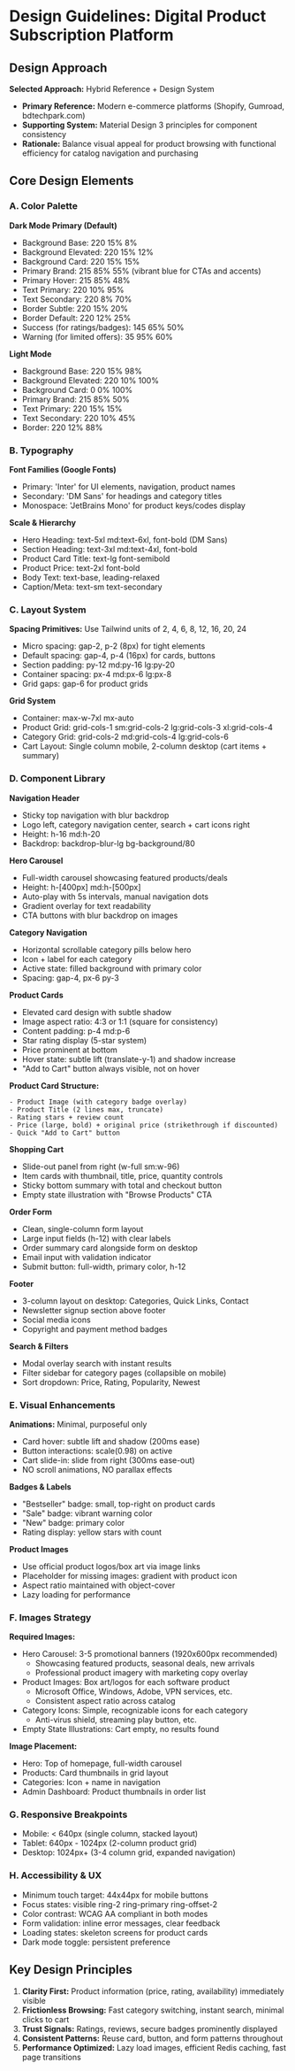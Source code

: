 # Design Guidelines: Digital Product Subscription Platform

## Design Approach

**Selected Approach:** Hybrid Reference + Design System
- **Primary Reference:** Modern e-commerce platforms (Shopify, Gumroad, bdtechpark.com)
- **Supporting System:** Material Design 3 principles for component consistency
- **Rationale:** Balance visual appeal for product browsing with functional efficiency for catalog navigation and purchasing

## Core Design Elements

### A. Color Palette

**Dark Mode Primary (Default)**
- Background Base: 220 15% 8%
- Background Elevated: 220 15% 12%
- Background Card: 220 15% 15%
- Primary Brand: 215 85% 55% (vibrant blue for CTAs and accents)
- Primary Hover: 215 85% 48%
- Text Primary: 220 10% 95%
- Text Secondary: 220 8% 70%
- Border Subtle: 220 15% 20%
- Border Default: 220 12% 25%
- Success (for ratings/badges): 145 65% 50%
- Warning (for limited offers): 35 95% 60%

**Light Mode**
- Background Base: 220 15% 98%
- Background Elevated: 220 10% 100%
- Background Card: 0 0% 100%
- Primary Brand: 215 85% 50%
- Text Primary: 220 15% 15%
- Text Secondary: 220 10% 45%
- Border: 220 12% 88%

### B. Typography

**Font Families (Google Fonts)**
- Primary: 'Inter' for UI elements, navigation, product names
- Secondary: 'DM Sans' for headings and category titles
- Monospace: 'JetBrains Mono' for product keys/codes display

**Scale & Hierarchy**
- Hero Heading: text-5xl md:text-6xl, font-bold (DM Sans)
- Section Heading: text-3xl md:text-4xl, font-bold
- Product Card Title: text-lg font-semibold
- Product Price: text-2xl font-bold
- Body Text: text-base, leading-relaxed
- Caption/Meta: text-sm text-secondary

### C. Layout System

**Spacing Primitives:** Use Tailwind units of 2, 4, 6, 8, 12, 16, 20, 24
- Micro spacing: gap-2, p-2 (8px) for tight elements
- Default spacing: gap-4, p-4 (16px) for cards, buttons
- Section padding: py-12 md:py-16 lg:py-20
- Container spacing: px-4 md:px-6 lg:px-8
- Grid gaps: gap-6 for product grids

**Grid System**
- Container: max-w-7xl mx-auto
- Product Grid: grid-cols-1 sm:grid-cols-2 lg:grid-cols-3 xl:grid-cols-4
- Category Grid: grid-cols-2 md:grid-cols-4 lg:grid-cols-6
- Cart Layout: Single column mobile, 2-column desktop (cart items + summary)

### D. Component Library

**Navigation Header**
- Sticky top navigation with blur backdrop
- Logo left, category navigation center, search + cart icons right
- Height: h-16 md:h-20
- Backdrop: backdrop-blur-lg bg-background/80

**Hero Carousel**
- Full-width carousel showcasing featured products/deals
- Height: h-[400px] md:h-[500px]
- Auto-play with 5s intervals, manual navigation dots
- Gradient overlay for text readability
- CTA buttons with blur backdrop on images

**Category Navigation**
- Horizontal scrollable category pills below hero
- Icon + label for each category
- Active state: filled background with primary color
- Spacing: gap-4, px-6 py-3

**Product Cards**
- Elevated card design with subtle shadow
- Image aspect ratio: 4:3 or 1:1 (square for consistency)
- Content padding: p-4 md:p-6
- Star rating display (5-star system)
- Price prominent at bottom
- Hover state: subtle lift (translate-y-1) and shadow increase
- "Add to Cart" button always visible, not on hover

**Product Card Structure:**
```
- Product Image (with category badge overlay)
- Product Title (2 lines max, truncate)
- Rating stars + review count
- Price (large, bold) + original price (strikethrough if discounted)
- Quick "Add to Cart" button
```

**Shopping Cart**
- Slide-out panel from right (w-full sm:w-96)
- Item cards with thumbnail, title, price, quantity controls
- Sticky bottom summary with total and checkout button
- Empty state illustration with "Browse Products" CTA

**Order Form**
- Clean, single-column form layout
- Large input fields (h-12) with clear labels
- Order summary card alongside form on desktop
- Email input with validation indicator
- Submit button: full-width, primary color, h-12

**Footer**
- 3-column layout on desktop: Categories, Quick Links, Contact
- Newsletter signup section above footer
- Social media icons
- Copyright and payment method badges

**Search & Filters**
- Modal overlay search with instant results
- Filter sidebar for category pages (collapsible on mobile)
- Sort dropdown: Price, Rating, Popularity, Newest

### E. Visual Enhancements

**Animations:** Minimal, purposeful only
- Card hover: subtle lift and shadow (200ms ease)
- Button interactions: scale(0.98) on active
- Cart slide-in: slide from right (300ms ease-out)
- NO scroll animations, NO parallax effects

**Badges & Labels**
- "Bestseller" badge: small, top-right on product cards
- "Sale" badge: vibrant warning color
- "New" badge: primary color
- Rating display: yellow stars with count

**Product Images**
- Use official product logos/box art via image links
- Placeholder for missing images: gradient with product icon
- Aspect ratio maintained with object-cover
- Lazy loading for performance

### F. Images Strategy

**Required Images:**
- Hero Carousel: 3-5 promotional banners (1920x600px recommended)
  - Showcasing featured products, seasonal deals, new arrivals
  - Professional product imagery with marketing copy overlay
- Product Images: Box art/logos for each software product
  - Microsoft Office, Windows, Adobe, VPN services, etc.
  - Consistent aspect ratio across catalog
- Category Icons: Simple, recognizable icons for each category
  - Anti-virus shield, streaming play button, etc.
- Empty State Illustrations: Cart empty, no results found

**Image Placement:**
- Hero: Top of homepage, full-width carousel
- Products: Card thumbnails in grid layout
- Categories: Icon + name in navigation
- Admin Dashboard: Product thumbnails in order list

### G. Responsive Breakpoints

- Mobile: < 640px (single column, stacked layout)
- Tablet: 640px - 1024px (2-column product grid)
- Desktop: 1024px+ (3-4 column grid, expanded navigation)

### H. Accessibility & UX

- Minimum touch target: 44x44px for mobile buttons
- Focus states: visible ring-2 ring-primary ring-offset-2
- Color contrast: WCAG AA compliant in both modes
- Form validation: inline error messages, clear feedback
- Loading states: skeleton screens for product cards
- Dark mode toggle: persistent preference

## Key Design Principles

1. **Clarity First:** Product information (price, rating, availability) immediately visible
2. **Frictionless Browsing:** Fast category switching, instant search, minimal clicks to cart
3. **Trust Signals:** Ratings, reviews, secure badges prominently displayed
4. **Consistent Patterns:** Reuse card, button, and form patterns throughout
5. **Performance Optimized:** Lazy load images, efficient Redis caching, fast page transitions